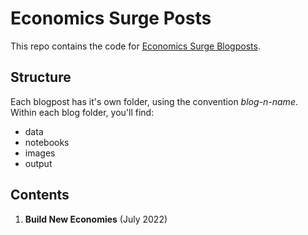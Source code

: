 # Economics Surge Posts
This repo contains the code for [Economics Surge Blogposts](https://economicssurge.substack.com/).

## Structure
Each blogpost has it's own folder, using the convention *blog-n-name*. Within each blog folder, you'll find:

* data
* notebooks
* images
* output

## Contents

1. **Build New Economies** (July 2022)
